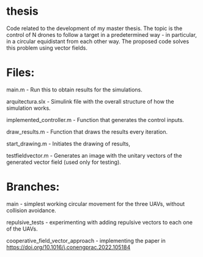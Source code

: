 # thesis
Code related to the development of my master thesis. The topic is the control of N drones to follow a target in a predetermined way - in particular, in a circular equidistant from each other way. The proposed code solves this problem using vector fields. 

# Files:

main.m - Run this to obtain results for the simulations.

arquitectura.slx - Simulink file with the overall structure of how the simulation works.

implemented_controller.m - Function that generates the control inputs.

draw_results.m - Function that draws the results every iteration.

start_drawing.m - Initiates the drawing of results,

testfieldvector.m - Generates an image with the unitary vectors of the generated vector field (used only for testing).

# Branches:

main - simplest working circular movement for the three UAVs, without collision avoidance.

repulsive_tests -  experimenting with adding repulsive vectors to each one of the UAVs.

cooperative_field_vector_approach - implementing the paper in https://doi.org/10.1016/j.conengprac.2022.105184
